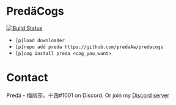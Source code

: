 # PredäCogs
[![Build Status](https://travis-ci.org/predaAa/predacogs.svg?branch=master)](https://travis-ci.org/predaAa/predacogs)

- `[p]load downloader`
- `[p]repo add preda https://github.com/predaAa/predacogs`
- `[p]cog install preda <cog_you_want>`

# Contact
Predä - 梅丽莎。十四#1001 on Discord.
Or join my [Discord server](https://discord.gg/3EeJCjR)
